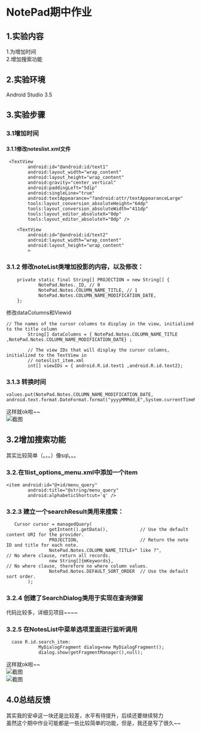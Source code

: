 # NotePad期中作业
## 1.实验内容
1.为增加时间  
2.增加搜索功能  
## 2.实验环境
Android Studio 3.5
## 3.实验步骤
### 3.1增加时间
#### 3.1.1修改noteslist.xml文件
```
 <TextView
        android:id="@android:id/text1"
        android:layout_width="wrap_content"
        android:layout_height="wrap_content"
        android:gravity="center_vertical"
        android:paddingLeft="5dip"
        android:singleLine="true"
        android:textAppearance="?android:attr/textAppearanceLarge"
        tools:layout_conversion_absoluteHeight="64dp"
        tools:layout_conversion_absoluteWidth="411dp"
        tools:layout_editor_absoluteX="0dp"
        tools:layout_editor_absoluteY="0dp" />

    <TextView
        android:id="@android:id/text2"
        android:layout_width="wrap_content"
        android:layout_height="wrap_content"
        >
```
### 3.1.2 修改noteList类增加投影的内容，以及修改：
```
    private static final String[] PROJECTION = new String[] {
            NotePad.Notes._ID, // 0
            NotePad.Notes.COLUMN_NAME_TITLE, // 1
            NotePad.Notes.COLUMN_NAME_MODIFICATION_DATE,
    };
```
修改dataColumns和Viewid
```
// The names of the cursor columns to display in the view, initialized to the title column
        String[] dataColumns = { NotePad.Notes.COLUMN_NAME_TITLE ,NotePad.Notes.COLUMN_NAME_MODIFICATION_DATE} ;

        // The view IDs that will display the cursor columns, initialized to the TextView in
        // noteslist_item.xml
        int[] viewIDs = { android.R.id.text1 ,android.R.id.text2};
```
### 3.1.3 转换时间
```
values.put(NotePad.Notes.COLUMN_NAME_MODIFICATION_DATE, android.text.format.DateFormat.format("yyyyMMMdd,E",System.currentTimeMillis()).toString());
```
这样就ok啦~~  
![截图](https://img-blog.csdnimg.cn/20200601144402910.png?x-oss-process=image/watermark,type_ZmFuZ3poZW5naGVpdGk,shadow_10,text_aHR0cHM6Ly9ibG9nLmNzZG4ubmV0L3dlaXhpbl80MTA2MDkwNQ==,size_16,color_FFFFFF,t_70)  
## 3.2增加搜索功能
其实比较简单（。。。）像sql。。。
### 3.2.在1list_options_menu.xml中添加一个item
```
<item android:id="@+id/menu_query"
        android:title="@string/menu_query"
        android:alphabeticShortcut='q' />
```
### 3.2.3 建立一个searchResult类用来搜索：
```
   Cursor cursor = managedQuery(
                getIntent().getData(),            // Use the default content URI for the provider.
                PROJECTION,                       // Return the note ID and title for each note.
                NotePad.Notes.COLUMN_NAME_TITLE+" like ?",                             // No where clause, return all records.
                new String[]{mKeywords},                             // No where clause, therefore no where column values.
                NotePad.Notes.DEFAULT_SORT_ORDER  // Use the default sort order.
        );
 ```
 ### 3.2.4 创建了SearchDialog类用于实现在查询弹窗
代码比较多，详细见项目~~~~
### 3.2.5 在NotesList中菜单选项里面进行监听调用
```
  case R.id.search_item:
            MyDialogFragment dialog=new MyDialogFragment();
            dialog.show(getFragmentManager(),null);
 ```
 这样就ok啦~~  
![截图](https://img-blog.csdnimg.cn/20200601144410642.png?x-oss-process=image/watermark,type_ZmFuZ3poZW5naGVpdGk,shadow_10,text_aHR0cHM6Ly9ibG9nLmNzZG4ubmV0L3dlaXhpbl80MTA2MDkwNQ==,size_16,color_FFFFFF,t_70)  
![截图](https://img-blog.csdnimg.cn/20200601144422713.png?x-oss-process=image/watermark,type_ZmFuZ3poZW5naGVpdGk,shadow_10,text_aHR0cHM6Ly9ibG9nLmNzZG4ubmV0L3dlaXhpbl80MTA2MDkwNQ==,size_16,color_FFFFFF,t_70)  
## 4.0总结反馈
其实我的安卓这一块还是比较差，水平有待提升，后续还要继续努力  
虽然这个期中作业可能都是一些比较简单的功能，但是，我还是写了很久~~
